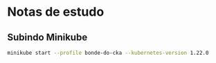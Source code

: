 # Notas de estudo

## Subindo Minikube
```bash
minikube start --profile bonde-do-cka --kubernetes-version 1.22.0
```

